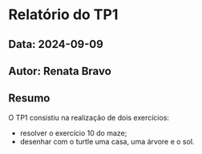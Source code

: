 # Relatório do TP1
## Data: 2024-09-09
## Autor: Renata Bravo

## Resumo

O TP1 consistiu na realização de dois exercícios:
 - resolver o exercício 10 do maze;
 - desenhar com o turtle uma casa, uma árvore e o sol.